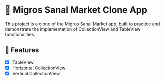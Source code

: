 # 📲 Migros Sanal Market Clone App

This project is a clone of the Migros Sanal Market app, built to practice and demonstrate the implementation of CollectionView and TableView functionalities. 



## 🌟 Features

- [x] TableView
- [x] Horizontal CollectionView
- [x] Vertical CollectionView
